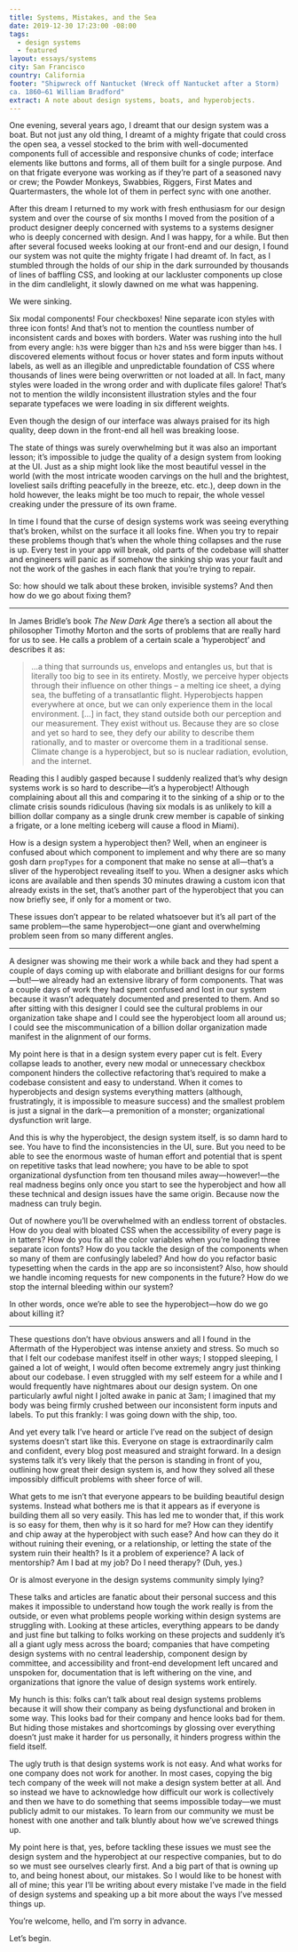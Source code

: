 ```yaml
---
title: Systems, Mistakes, and the Sea
date: 2019-12-30 17:23:00 -08:00
tags:
  - design systems
  - featured
layout: essays/systems
city: San Francisco
country: California
footer: "Shipwreck off Nantucket (Wreck off Nantucket after a Storm)
ca. 1860–61 William Bradford"
extract: A note about design systems, boats, and hyperobjects.
---
```


<span class="caps">One evening, several years ago,</span> I dreamt that our design system was a boat. But not just any old thing, I dreamt of a mighty frigate that could cross the open sea, a vessel stocked to the brim with well-documented components full of accessible and responsive chunks of code; interface elements like buttons and forms, all of them built for a single purpose. And on that frigate everyone was working as if they’re part of a seasoned navy or crew; the Powder Monkeys, Swabbies, Riggers, First Mates and Quartermasters, the whole lot of them in perfect sync with one another.

After this dream I returned to my work with fresh enthusiasm for our design system and over the course of six months I moved from the position of a product designer deeply concerned with systems to a systems designer who is deeply concerned with design. And I was happy, for a while. But then after several focused weeks looking at our front-end and our design, I found our system was not quite the mighty frigate I had dreamt of. In fact, as I stumbled through the holds of our ship in the dark surrounded by thousands of lines of baffling <span class="caps">CSS</span>, and looking at our lackluster components up close in the dim candlelight, it slowly dawned on me what was happening.

We were sinking.

Six modal components! Four checkboxes! Nine separate icon styles with three icon fonts! And that’s not to mention the countless number of inconsistent cards and boxes with borders. Water was rushing into the hull from every angle: `h3`s were bigger than `h2`s and `h5`s were bigger than `h4`s. I discovered elements without focus or hover states and form inputs without labels, as well as an illegible and unpredictable foundation of <span class="caps">CSS</span> where thousands of lines were being overwritten or not loaded at all. In fact, many styles were loaded in the wrong order and with duplicate files galore! That’s not to mention the wildly inconsistent illustration styles and the four separate typefaces we were loading in six different weights.

Even though the design of our interface was always praised for its high quality, deep down in the front-end all hell was breaking loose.

The state of things was surely overwhelming but it was also an important lesson; it’s impossible to judge the quality of a design system from looking at the <span class="caps">UI</span>. Just as a ship might look like the most beautiful vessel in the world (with the most intricate wooden carvings on the hull and the brightest, loveliest sails drifting peacefully in the breeze, etc. etc.), deep down in the hold however, the leaks might be too much to repair, the whole vessel creaking under the pressure of its own frame.

In time I found that the curse of design systems work was seeing everything that’s broken, whilst on the surface it all looks fine. When you try to repair these problems though that’s when the whole thing collapses and the ruse is up. Every test in your app will break, old parts of the codebase will shatter and engineers will panic as if somehow the sinking ship was your fault and not the work of the gashes in each flank that you’re trying to repair.

So: how should we talk about these broken, invisible systems? And then how do we go about fixing them?

---

In James Bridle’s book _The New Dark Age_ there’s a section all about the philosopher Timothy Morton and the sorts of problems that are really hard for us to see. He calls a problem of a certain scale a ‘hyperobject’ and describes it as:

> &hellip;a thing that surrounds us, envelops and entangles us, but that is literally too big to see in its entirety. Mostly, we perceive hyper objects through their influence on other things – a melting ice sheet, a dying sea, the buffeting of a transatlantic flight. Hyperobjects happen everywhere at once, but we can only experience them in the local environment. […] in fact, they stand outside both our perception and our measurement. They exist without us. Because they are so close and yet so hard to see, they defy our ability to describe them rationally, and to master or overcome them in a traditional sense. Climate change is a hyperobject, but so is nuclear radiation, evolution, and the internet.

Reading this I audibly gasped because I suddenly realized that’s why design systems work is so hard to describe—it’s a hyperobject! Although complaining about all this and comparing it to the sinking of a ship or to the climate crisis sounds ridiculous (having six modals is as unlikely to kill a billion dollar company as a single drunk crew member is capable of sinking a frigate, or a lone melting iceberg will cause a flood in Miami).

How is a design system a hyperobject then? Well, when an engineer is confused about which component to implement and why there are so many gosh darn `propTypes` for a component that make no sense at all—that’s a sliver of the hyperobject revealing itself to you. When a designer asks which icons are available and then spends 30 minutes drawing a custom icon that already exists in the set, that’s another part of the hyperobject that you can now briefly see, if only for a moment or two.

These issues don’t appear to be related whatsoever but it’s all part of the same problem—the same hyperobject—one giant and overwhelming problem seen from so many different angles.

---

A designer was showing me their work a while back and they had spent a couple of days coming up with elaborate and brilliant designs for our forms—but!—we already had an extensive library of form components. That was a couple days of work they had spent confused and lost in our system because it wasn’t adequately documented and presented to them. And so after sitting with this designer I could see the cultural problems in our organization take shape and I could see the hyperobject loom all around us; I could see the miscommunication of a billion dollar organization made manifest in the alignment of our forms.

My point here is that in a design system every paper cut is felt. Every collapse leads to another, every new modal or unnecessary checkbox component hinders the collective refactoring that’s required to make a codebase consistent and easy to understand. When it comes to hyperobjects and design systems everything matters (although, frustratingly, it is impossible to measure success) and the smallest problem is just a signal in the dark—a premonition of a monster; organizational dysfunction writ large.

And this is why the hyperobject, the design system itself, is so damn hard to see. You have to find the inconsistencies in the <span class="caps">UI</span>, sure. But you need to be able to see the enormous waste of human effort and potential that is spent on repetitive tasks that lead nowhere; you have to be able to spot organizational dysfunction from ten thousand miles away—however!—the real madness begins only once you start to see the hyperobject and how all these technical and design issues have the same origin. Because now the madness can truly begin.

Out of nowhere you’ll be overwhelmed with an endless torrent of obstacles. How do you deal with bloated <span class="caps">CSS</span> when the accessibility of every page is in tatters? How do you fix all the color variables when you’re loading three separate icon fonts? How do you tackle the design of the components when so many of them are confusingly labeled? And how do you refactor basic typesetting when the cards in the app are so inconsistent? Also, how should we handle incoming requests for new components in the future? How do we stop the internal bleeding within our system?

In other words, once we’re able to see the hyperobject—how do we go about killing it?

---

These questions don’t have obvious answers and all I found in the Aftermath of the Hyperobject was intense anxiety and stress. So much so that I felt our codebase manifest itself in other ways; I stopped sleeping, I gained a lot of weight, I would often become extremely angry just thinking about our codebase. I even struggled with my self esteem for a while and I would frequently have nightmares about our design system. On one particularly awful night I jolted awake in panic at 3am; I imagined that my body was being firmly crushed between our inconsistent form inputs and labels. To put this frankly: I was going down with the ship, too.

And yet every talk I’ve heard or article I’ve read on the subject of design systems doesn’t start like this. Everyone on stage is extraordinarily calm and confident, every blog post measured and straight forward. In a design systems talk it’s very likely that the person is standing in front of you, outlining how great their design system is, and how they solved all these impossibly difficult problems with sheer force of will.

What gets to me isn’t that everyone appears to be building beautiful design systems. Instead what bothers me is that it appears as if everyone is building them all so very easily. This has led me to wonder that, if this work is so easy for them, then why is it so hard for me? How can they identify and chip away at the hyperobject with such ease? And how can they do it without ruining their evening, or a relationship, or letting the state of the system ruin their health? Is it a problem of experience? A lack of mentorship? Am I bad at my job? Do I need therapy? (Duh, yes.)

Or is almost everyone in the design systems community simply lying?

These talks and articles are fanatic about their personal success and this makes it impossible to understand how tough the work really is from the outside, or even what problems people working within design systems are struggling with. Looking at these articles, everything appears to be dandy and just fine but talking to folks working on these projects and suddenly it’s all a giant ugly mess across the board; companies that have competing design systems with no central leadership, component design by committee, and accessibility and front-end development left uncared and unspoken for, documentation that is left withering on the vine, and organizations that ignore the value of design systems work entirely.

My hunch is this: folks can’t talk about real design systems problems because it will show their company as being dysfunctional and broken in some way. This looks bad for their company and hence looks bad for them. But hiding those mistakes and shortcomings by glossing over everything doesn’t just make it harder for us personally, it hinders progress within the field itself.

The ugly truth is that design systems work is not easy. And what works for one company does not work for another. In most cases, copying the big tech company of the week will not make a design system better at all. And so instead we have to acknowledge how difficult our work is collectively and then we have to do something that seems impossible today—we must publicly admit to our mistakes. To learn from our community we must be honest with one another and talk bluntly about how we’ve screwed things up.

My point here is that, yes, before tackling these issues we must see the design system and the hyperobject at our respective companies, but to do so we must see ourselves clearly first. And a big part of that is owning up to, and being honest about, our mistakes. So I would like to be honest with all of mine; this year I’ll be writing about every mistake I’ve made in the field of design systems and speaking up a bit more about the ways I’ve messed things up.

You’re welcome, hello, and I’m sorry in advance.

Let’s begin.
